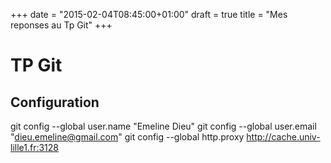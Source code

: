 +++
date = "2015-02-04T08:45:00+01:00"
draft = true
title = "Mes reponses au Tp Git"
+++
# TP Git
## Configuration

   git config --global user.name "Emeline Dieu"
   git config --global user.email "dieu.emeline@gmail.com"
   git config --global http.proxy http://cache.univ-lille1.fr:3128